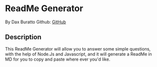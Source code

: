 # ReadMe Generator

By Dax Buratto
Github: [GitHub](http://github.com/daxburatto)

## Description

This ReadMe Generator will allow you to answer some simple questions, with the help of Node.Js and Javascript, and it will generate a ReadMe in MD for you to copy and paste where ever you'd like.